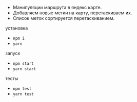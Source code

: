 - Манипуляции маршрута в яндекс карте.
- Добавляем новые метки на карту, перетаскиваем их.
- Список меток сортируется перетаскиванием. 

установка
- `npm i` 
- `yarn`

запуск 
- `npm start` 
- `yarn start`

тесты 
- `npm test` 
- `yarn test`

